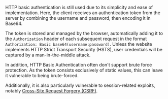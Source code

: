HTTP basic authentication is still used due to its simplicity and ease of implementation. Here, the client receives an authentication token from the server by combining the username and password, then encoding it in Base64.

The token is stored and managed by the browser, automatically adding it to the `Authorization` header of each subsequent request in the format `Authorization: Basic base64(username:password)`. Unless the website implements HTTP Strict Transport Security (HSTS), user credentials will be captured by a man-in-the-middle attack.

In addition, HTTP Basic Authentication often don't support brute force protection. As the token consists exclusively of static values, this can leave it vulnerable to being brute-forced.

Additionally, it is also particularly vulnerable to session-related exploits, notably [Cross-Site Request Forgery (CSRF)](obsidian://open?vault=security-notes&file=Offensive%20Security%2FWeb%20Application%20Security%2FClient-side%20Vulnerabilities%2FCross-site%20Request%20Forgery%20(CSRF)%2FIntroduction).
